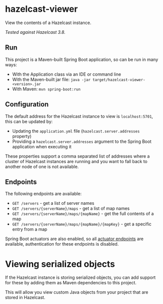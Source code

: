 # hazelcast-viewer

View the contents of a Hazelcast instance.

_Tested against Hazelcast 3.8._

## Run

This project is a Maven-built Spring Boot application, so can be run in many ways:

* With the Application class via an IDE or command line
* With the Maven-built jar file: `java -jar target/hazelcast-viewer-<version>.jar`
* With Maven: `mvn spring-boot:run`

## Configuration

The default address for the Hazelcast instance to view is `localhost:5701`, this can be updated by:

* Updating the `application.yml` file (`hazelcast.server.addresses` property)
* Providing a `hazelcast.server.addresses` argument to the Spring Boot application when executing it

These properties support a comma separated list of addresses where a cluster of Hazelcast instances are running and you want to fall back to another node of one is not available.

## Endpoints

The following endpoints are available:

* `GET /servers` - get a list of server names
* `GET /servers/{serverName}/maps` - get a list of map names
* `GET /servers/{serverName}/maps/{mapName}` - get the full contents of a map
* `GET /servers/{serverName}/maps/{mapName}/{mapKey}` - get a specific entry from a map

Spring Boot actuators are also enabled, so all [actuator endpoints](https://docs.spring.io/spring-boot/docs/current/reference/html/production-ready-endpoints.html) are available, authentication for these endpoints is disabled.

# Viewing serialized objects

If the Hazelcast instance is storing serialized objects, you can add support for these by adding them as Maven dependencies to this project.

This will allow you view custom Java objects from your project that are stored in Hazelcast.
